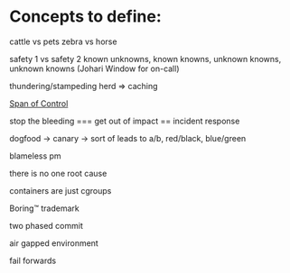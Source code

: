 # Concepts to define:

cattle vs pets
zebra vs horse

safety 1 vs safety 2
known unknowns, known knowns, unknown knowns, unknown knowns (Johari Window for on-call)

thundering/stampeding herd => caching

[Span of Control](https://en.wikipedia.org/wiki/Incident_Command_System#Span_of_control)

stop the bleeding === get out of impact == incident response

dogfood -> canary -> sort of leads to a/b, red/black, blue/green

blameless pm

there is no one root cause

containers are just cgroups

Boring&trade; trademark

two phased commit

air gapped environment

fail forwards
